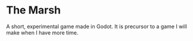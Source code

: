 # The Marsh

A short, experimental game made in Godot. It is precursor to a game I will make when I have more time.
